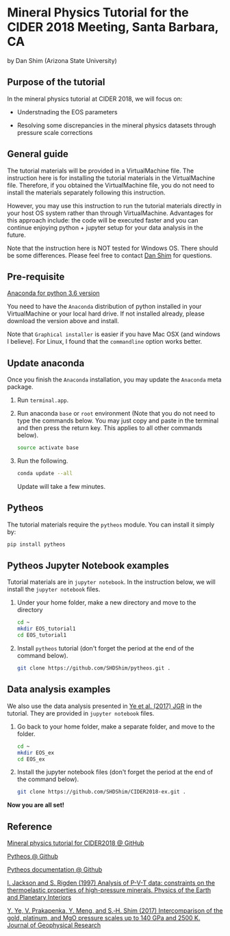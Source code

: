 # Mineral Physics Tutorial for the CIDER 2018 Meeting, Santa Barbara, CA

by Dan Shim (Arizona State University)

## Purpose of the tutorial

In the mineral physics tutorial at CIDER 2018, we will focus on:

- Understnading the EOS parameters

- Resolving some discrepancies in the mineral physics datasets through pressure scale corrections

## General guide

The tutorial materials will be provided in a VirtualMachine file.  The instruction here is for installing the tutorial materials in the VirtualMachine file.  Therefore, if you obtained the VirtualMachine file, you do not need to install the materials separately following this instruction.

However, you may use this instruction to run the tutorial materials directly in your host OS system rather than through VirtualMachine.  Advantages for this approach include: the code will be executed faster and you can continue enjoying python + jupyter setup for your data analysis in the future.

Note that the instruction here is NOT tested for Windows OS.  There should be some differences.  Please feel free to contact [Dan Shim](shdshim@gmail.com) for questions.

## Pre-requisite 

[Anaconda for python 3.6 version](https://www.anaconda.com/download/)

You need to have the `Anaconda` distribution of python installed in your VirtualMachine or your local hard drive.  If not installed already, please download the version above and install.  

Note that `Graphical installer` is easier if you have Mac OSX (and windows I believe).  For Linux, I found that the `commandline` option works better.

## Update anaconda

Once you finish the `Anaconda` installation, you may update the `Anaconda` meta package.

1. Run `terminal.app`.

2. Run anaconda `base` or `root` environment (Note that you do not need to type the commands below.  You may just copy and paste in the terminal and then press the return key.  This applies to all other commands below).
   ```bash
   source activate base
   ```
   
3. Run the following.
   ```bash
   conda update --all
   ```
   Update will take a few minutes.

## Pytheos

The tutorial materials require the `pytheos` module.  You can install it simply by:
```bash
pip install pytheos
```

## Pytheos Jupyter Notebook examples

Tutorial materials are in `jupyter notebook`.  In the instruction below, we will install the `jupyter notebook` files.

1. Under your home folder, make a new directory and move to the directory
   ```bash
   cd ~
   mkdir EOS_tutorial1
   cd EOS_tutorial1
   ```
   
2. Install `pytheos` tutorial (don't forget the period at the end of the command below).
   ```bash
   git clone https://github.com/SHDShim/pytheos.git .
   ```
   
## Data analysis examples

We also use the data analysis presented in [Ye et al. (2017) JGR](https://agupubs.onlinelibrary.wiley.com/doi/abs/10.1002/2016JB013811) in the tutorial.  They are provided in `jupyter notebook` files.

1. Go back to your home folder, make a separate folder, and move to the folder.
   ```bash
   cd ~
   mkdir EOS_ex
   cd EOS_ex
   ```
   
2. Install the jupyter notebook files (don't forget the period at the end of the command below).
   ```bash
   git clone https://github.com/SHDShim/CIDER2018-ex.git .
   ```
   
__Now you are all set!__

## Reference

[Mineral physics tutorial for CIDER2018 @ GitHub](https://github.com/SHDShim/cider2018_tutorial)

[Pytheos @ Github](https://github.com/SHDShim/pytheos) 

[Pytheos documentation @ Github](https://shdshim.github.io/pytheos-docs/) 

[I. Jackson and S. Rigden (1997) Analysis of P-V-T data: constraints on the thermoelastic properties of high-pressure minerals. Physics of the Earth and Planetary Interiors](https://www.sciencedirect.com/science/article/pii/0031920196031433)

[Y. Ye, V. Prakapenka, Y. Meng, and S.‐H. Shim (2017) Intercomparison of the gold, platinum, and MgO pressure scales up to 140 GPa and 2500 K. Journal of Geophysical Research](https://agupubs.onlinelibrary.wiley.com/doi/abs/10.1002/2016JB013811)

